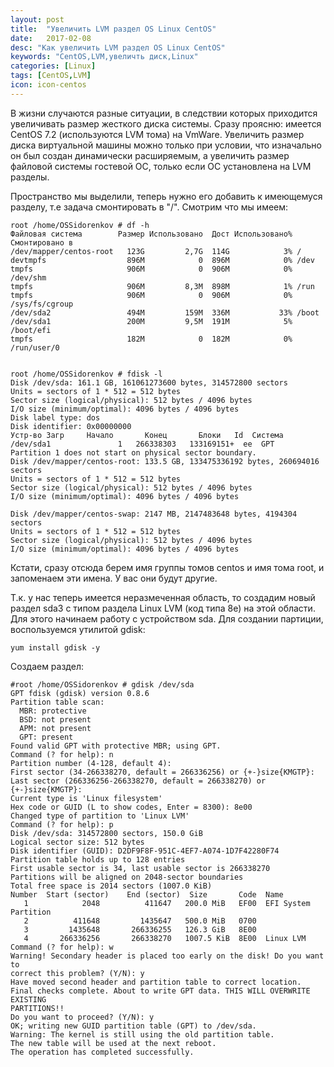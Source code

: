 ```yaml
---
layout: post
title:  "Увеличить LVM раздел OS Linux CentOS"
date:   2017-02-08
desc: "Как увеличить LVM раздел OS Linux CentOS"
keywords: "CentOS,LVM,увеличть диск,Linux"
categories: [Linux]
tags: [CentOS,LVM]
icon: icon-centos
---
```


В жизни случаются разные ситуации, в следствии которых приходится увеличивать размер жесткого диска системы. Сразу проясню: имеется CentOS 7.2 (используются LVM тома) на VmWare. Увеличить размер диска виртуальной машины можно только при условии, что изначально он был создан динамически расширяемым, а увеличить размер файловой системы гостевой ОС, только если ОС установлена на LVM разделы.

Пространство мы выделили, теперь нужно его добавить к имеющемуся разделу, т.е задача смонтировать в "/". Смотрим что мы имеем:
```
root /home/OSSidorenkov # df -h
Файловая система        Размер Использовано  Дост Использовано% Cмонтировано в
/dev/mapper/centos-root   123G         2,7G  114G            3% /
devtmpfs                  896M            0  896M            0% /dev
tmpfs                     906M            0  906M            0% /dev/shm
tmpfs                     906M         8,3M  898M            1% /run
tmpfs                     906M            0  906M            0% /sys/fs/cgroup
/dev/sda2                 494M         159M  336M           33% /boot
/dev/sda1                 200M         9,5M  191M            5% /boot/efi
tmpfs                     182M            0  182M            0% /run/user/0
 
 
root /home/OSSidorenkov # fdisk -l
Disk /dev/sda: 161.1 GB, 161061273600 bytes, 314572800 sectors
Units = sectors of 1 * 512 = 512 bytes
Sector size (logical/physical): 512 bytes / 4096 bytes
I/O size (minimum/optimal): 4096 bytes / 4096 bytes
Disk label type: dos
Disk identifier: 0x00000000
Устр-во Загр     Начало       Конец       Блоки   Id  Система
/dev/sda1               1   266338303   133169151+  ee  GPT
Partition 1 does not start on physical sector boundary.
Disk /dev/mapper/centos-root: 133.5 GB, 133475336192 bytes, 260694016 sectors
Units = sectors of 1 * 512 = 512 bytes
Sector size (logical/physical): 512 bytes / 4096 bytes
I/O size (minimum/optimal): 4096 bytes / 4096 bytes
 
Disk /dev/mapper/centos-swap: 2147 MB, 2147483648 bytes, 4194304 sectors
Units = sectors of 1 * 512 = 512 bytes
Sector size (logical/physical): 512 bytes / 4096 bytes
I/O size (minimum/optimal): 4096 bytes / 4096 bytes
```

Кстати, сразу отсюда берем имя группы томов centos и имя тома root, и запоменаем эти имена. У вас они будут другие.

Т.к. у нас теперь имеется неразмеченная область, то создадим новый раздел sda3 с типом раздела Linux LVM (код типа 8e) на этой области. Для этого начинаем работу с устройством sda. Для создании партиции, воспользуемся утилитой gdisk:

```
yum install gdisk -y
```

Создаем раздел: 

```
#root /home/OSSidorenkov # gdisk /dev/sda
GPT fdisk (gdisk) version 0.8.6
Partition table scan:
  MBR: protective
  BSD: not present
  APM: not present
  GPT: present
Found valid GPT with protective MBR; using GPT.
Command (? for help): n
Partition number (4-128, default 4):
First sector (34-266338270, default = 266336256) or {+-}size{KMGTP}:
Last sector (266336256-266338270, default = 266338270) or {+-}size{KMGTP}:
Current type is 'Linux filesystem'
Hex code or GUID (L to show codes, Enter = 8300): 8e00
Changed type of partition to 'Linux LVM'
Command (? for help): p
Disk /dev/sda: 314572800 sectors, 150.0 GiB
Logical sector size: 512 bytes
Disk identifier (GUID): D2DF9F8F-951C-4EF7-A074-1D7F42280F74
Partition table holds up to 128 entries
First usable sector is 34, last usable sector is 266338270
Partitions will be aligned on 2048-sector boundaries
Total free space is 2014 sectors (1007.0 KiB)
Number  Start (sector)    End (sector)  Size       Code  Name
   1            2048          411647   200.0 MiB   EF00  EFI System Partition
   2          411648         1435647   500.0 MiB   0700
   3         1435648       266336255   126.3 GiB   8E00
   4       266336256       266338270   1007.5 KiB  8E00  Linux LVM
Command (? for help): w
Warning! Secondary header is placed too early on the disk! Do you want to
correct this problem? (Y/N): y
Have moved second header and partition table to correct location.
Final checks complete. About to write GPT data. THIS WILL OVERWRITE EXISTING
PARTITIONS!!
Do you want to proceed? (Y/N): y
OK; writing new GUID partition table (GPT) to /dev/sda.
Warning: The kernel is still using the old partition table.
The new table will be used at the next reboot.
The operation has completed successfully.
```

